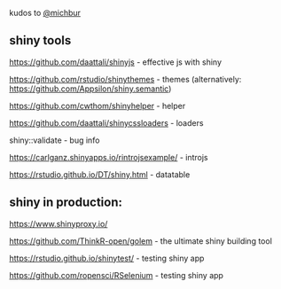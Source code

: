 kudos to [@michbur](https://github.com/michbur)

## shiny tools

https://github.com/daattali/shinyjs - effective js with shiny

https://github.com/rstudio/shinythemes - themes (alternatively: https://github.com/Appsilon/shiny.semantic)

https://github.com/cwthom/shinyhelper - helper

https://github.com/daattali/shinycssloaders - loaders

shiny::validate - bug info

https://carlganz.shinyapps.io/rintrojsexample/ - introjs

https://rstudio.github.io/DT/shiny.html - datatable

## shiny in production:

https://www.shinyproxy.io/

https://github.com/ThinkR-open/golem - the ultimate shiny building tool

https://rstudio.github.io/shinytest/ - testing shiny app

https://github.com/ropensci/RSelenium - testing shiny app
